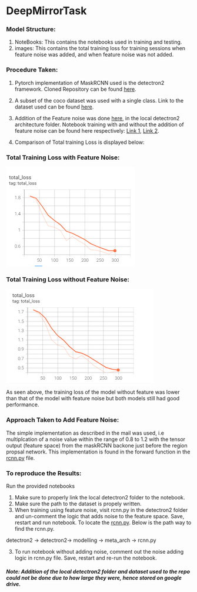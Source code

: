 # DeepMirrorTask

### Model Structure:

1) NoteBooks: This contains the notebooks used in training and testing.
2) images: This contains the total training loss for training sessions when feature noise was added, and when feature noise was not added.


### Procedure Taken:

1) Pytorch implementation of MaskRCNN used is the detectron2 framework. Cloned Repository can be found [here](https://drive.google.com/drive/folders/13Rx9_MBTskwU5TsZXGHITu06SNQnqyo6?usp=sharing).

2) A subset of the coco dataset was used with a single class. Link to the dataset used can be found [here](https://drive.google.com/drive/folders/18Tf_K4bwFgPieSTxdP_Jqavv5ZhRWuTX?usp=sharing).

3) Addition of the Feature noise was done [here](https://drive.google.com/file/d/1YNlQWaL1a0UHPEHCXPASzTyORGy6a4HM/view?usp=sharing), in the local detectron2 architecture folder.
Notebook training with and without the addition of feature noise can be found here respectively: [Link 1](https://github.com/kene111/DeepMirrorTask/blob/main/NoteBooks/Deep_Mirror_ML_Task_Feature_Noise.ipynb),
[Link 2](https://github.com/kene111/DeepMirrorTask/blob/main/NoteBooks/Deep_Mirror_ML_Task_No_Feature_Noise.ipynb).

4) Comparison of Total training Loss is displayed below:

###  Total Training Loss with Feature Noise:
![Total Loss - With Feature Noise](images/Training_Loss_Feature_Noise.png)

### Total Training Loss without Feature Noise:
![Total Loss - - Without Feature Noise](images/Training_Loss_No_Feature_Noise.png)

As seen above, the training loss of the model without feature was lower than that of the model with feature noise but both models still had good performance.


### Approach Taken to Add Feature Noise:

The simple implementation as described in the mail was used, i.e multiplcation of a noise value within the range of 0.8 to 1.2 with the tensor output (feature space) from the 
maskRCNN backone just before the region propsal network. This implementation is found in the forward function in the [rcnn.py](https://drive.google.com/file/d/1YNlQWaL1a0UHPEHCXPASzTyORGy6a4HM/view?usp=sharing) file.


### To reproduce the Results:

Run the provided notebooks

1) Make sure to properly link the local detectron2 folder to the notebook.
2) Make sure the path to the dataset is propely written.
3) When training using feature noise, visit rcnn.py in the detectron2 folder and un-comment the logic that adds noise to the feature space. Save, restart and run notebook.
To locate the [rcnn.py](https://drive.google.com/file/d/1YNlQWaL1a0UHPEHCXPASzTyORGy6a4HM/view?usp=sharing). Below is the path way to find the rcnn.py.

detectron2 -> detectron2-> modelling -> meta_arch -> rcnn.py

3) To run notebook without adding noise, comment out the noise adding logic in rcnn.py file. Save, restart and re-run the notebook.



##### Note: Addition of the local detectron2 folder and dataset used to the repo could not be done due to how large they were, hence stored on google drive.
